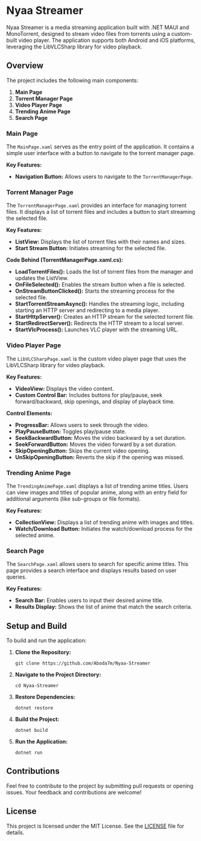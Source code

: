 

# Nyaa Streamer

Nyaa Streamer is a media streaming application built with .NET MAUI and MonoTorrent, designed to stream video files from torrents using a custom-built video player. The application supports both Android and iOS platforms, leveraging the LibVLCSharp library for video playback.

## Overview

The project includes the following main components:

1. **Main Page**
2. **Torrent Manager Page**
3. **Video Player Page**
4. **Trending Anime Page**  <!-- New Page Added -->
5. **Search Page**  <!-- New Page Added -->

### Main Page

The `MainPage.xaml` serves as the entry point of the application. It contains a simple user interface with a button to navigate to the torrent manager page.

**Key Features:**
- **Navigation Button:** Allows users to navigate to the `TorrentManagerPage`.

### Torrent Manager Page

The `TorrentManagerPage.xaml` provides an interface for managing torrent files. It displays a list of torrent files and includes a button to start streaming the selected file.

**Key Features:**
- **ListView:** Displays the list of torrent files with their names and sizes.
- **Start Stream Button:** Initiates streaming for the selected file.

**Code Behind (TorrentManagerPage.xaml.cs):**
- **LoadTorrentFiles():** Loads the list of torrent files from the manager and updates the ListView.
- **OnFileSelected():** Enables the stream button when a file is selected.
- **OnStreamButtonClicked():** Starts the streaming process for the selected file.
- **StartTorrentStreamAsync():** Handles the streaming logic, including starting an HTTP server and redirecting to a media player.
- **StartHttpServer():** Creates an HTTP stream for the selected torrent file.
- **StartRedirectServer():** Redirects the HTTP stream to a local server.
- **StartVlcProcess():** Launches VLC player with the streaming URL.

### Video Player Page

The `LibVLCSharpPage.xaml` is the custom video player page that uses the LibVLCSharp library for video playback.

**Key Features:**
- **VideoView:** Displays the video content.
- **Custom Control Bar:** Includes buttons for play/pause, seek forward/backward, skip openings, and display of playback time.

**Control Elements:**
- **ProgressBar:** Allows users to seek through the video.
- **PlayPauseButton:** Toggles play/pause state.
- **SeekBackwardButton:** Moves the video backward by a set duration.
- **SeekForwardButton:** Moves the video forward by a set duration.
- **SkipOpeningButton:** Skips the current video opening.
- **UnSkipOpeningButton:** Reverts the skip if the opening was missed.

### Trending Anime Page  <!-- New Page Section -->

The `TrendingAnimePage.xaml` displays a list of trending anime titles. Users can view images and titles of popular anime, along with an entry field for additional arguments (like sub-groups or file formats).

**Key Features:**
- **CollectionView:** Displays a list of trending anime with images and titles.
- **Watch/Download Button:** Initiates the watch/download process for the selected anime.

### Search Page  <!-- New Page Section -->

The `SearchPage.xaml` allows users to search for specific anime titles. This page provides a search interface and displays results based on user queries.

**Key Features:**
- **Search Bar:** Enables users to input their desired anime title.
- **Results Display:** Shows the list of anime that match the search criteria.

## Setup and Build

To build and run the application:

1. **Clone the Repository:**
   ``` 
   git clone https://github.com/Aboda7m/Nyaa-Streamer
   ```
2. **Navigate to the Project Directory:**
   ``` 
   cd Nyaa-Streamer
   ```
3. **Restore Dependencies:**
   ``` 
   dotnet restore
   ```
4. **Build the Project:**
   ``` 
   dotnet build
   ```
5. **Run the Application:**
   ``` 
   dotnet run
   ```

## Contributions

Feel free to contribute to the project by submitting pull requests or opening issues. Your feedback and contributions are welcome!

## License

This project is licensed under the MIT License. See the [LICENSE](LICENSE) file for details.
